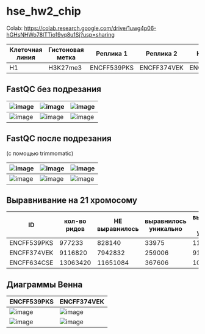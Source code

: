 # hse_hw2_chip

Colab: https://colab.research.google.com/drive/1uwg4p06-hGHsNHWo78lTTio19vq8u1Sj?usp=sharing


 Клеточная линия | Гистоновая метка | Реплика 1 | Реплика 2 | Контроль
 --- | --- | --- | --- | ---
 H1 | H3K27me3 |ENCFF539PKS | ENCFF374VEK | ENCFF634CSE
 
 
## FastQC без подрезания
 

 ![image](https://user-images.githubusercontent.com/103137801/222808546-8058ec10-e44f-4442-b8d1-9d9a73169b68.png)| ![image](https://user-images.githubusercontent.com/103137801/222809036-5ab2d017-baf5-427f-9597-002ca3c7f632.png) | ![image](https://user-images.githubusercontent.com/103137801/222809325-f21808b2-913d-4d3c-82eb-b84374cd7625.png) 
 ---|---|---
 ![image](https://user-images.githubusercontent.com/103137801/222808930-8d71a3da-ed2f-4fa0-aec9-effde7377461.png) | ![image](https://user-images.githubusercontent.com/103137801/222809088-cfb29fd9-d858-4176-8be3-47164c97db77.png) | ![image](https://user-images.githubusercontent.com/103137801/222809379-3fd615db-7f29-446d-93b9-cf6528e411ab.png)
 
  
## FastQC после подрезания

(с помощью trimmomatic)
 
 ![image](https://user-images.githubusercontent.com/103137801/222811094-77af563e-17cd-4867-9760-28a33d63db73.png) | ![image](https://user-images.githubusercontent.com/103137801/222810939-3b738907-5bc7-4ce5-bf23-3edbaacaa395.png) | ![image](https://user-images.githubusercontent.com/103137801/222810827-06bbc89c-7954-48c7-9092-ec2d15f9891d.png)
 --- | --- | ---
 ![image](https://user-images.githubusercontent.com/103137801/222811147-cb768eb1-d899-4205-a815-46724e125f80.png) | ![image](https://user-images.githubusercontent.com/103137801/222811021-3ebaa2a7-4d98-4768-937e-65b393ae2062.png) | ![image](https://user-images.githubusercontent.com/103137801/222810868-6924b69c-3d81-4208-a27a-94d2ccb89d95.png)
 
 ## Выравнивание  на 21 хромосому
 
 ID | кол-во ридов | НЕ выравнилось | выравнилось уникально | выравнилось НЕ-уникально
 --- | --- | --- | --- | ---
 ENCFF539PKS | 977233 | 828140 | 33975 | 115118
 ENCFF374VEK | 9116820 | 7942832 | 259006 | 914982
 ENCFF634CSE | 13063420 | 11651084 | 367606 | 1044730
 
 ## Диаграммы Венна
 
  ENCFF539PKS |  ENCFF374VEK
  --- | ---
  ![image](https://user-images.githubusercontent.com/103137801/222813877-ed3f79d5-f60c-41fb-8015-223afd3c7525.png) | ![image](https://user-images.githubusercontent.com/103137801/222814045-726ee758-7a77-4ae3-8cb6-e5dd35e32395.png)
  ![image](https://user-images.githubusercontent.com/103137801/222814138-1b806f95-6305-4cfc-bef6-3b391a2bb3f9.png) | ![image](https://user-images.githubusercontent.com/103137801/222814221-2ee5c3b4-0129-499b-bff8-9c39cbe61d5e.png)

  
